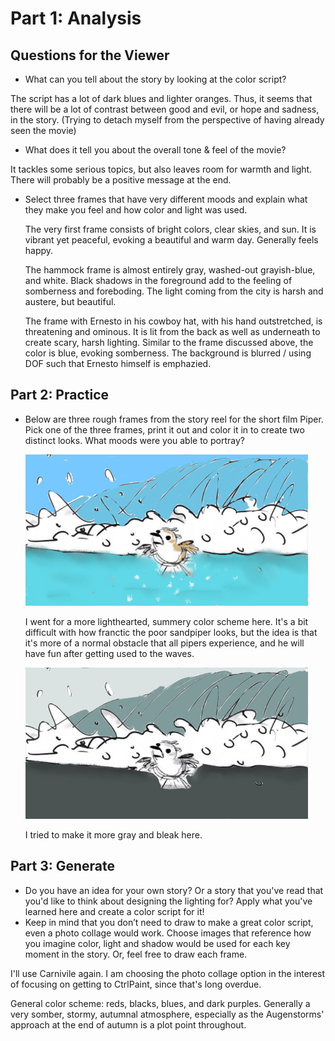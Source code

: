 # Part 1: Analysis

## Questions for the Viewer
- What can you tell about the story by looking at the color script?

The script has a lot of dark blues and lighter oranges. Thus, it seems that there will be a lot of contrast between good and evil, or hope and sadness, in the story. (Trying to detach myself from the perspective of having already seen the movie)
  
- What does it tell you about the overall tone & feel of the movie?

It tackles some serious topics, but also leaves room for warmth and light. There will probably be a positive message at the end. 

- Select three frames that have very different moods and explain what they make you feel and how color and light was used.

  The very first frame consists of bright colors, clear skies, and sun. It is vibrant yet peaceful, evoking a beautiful and warm day. Generally feels happy.

  The hammock frame is almost entirely gray, washed-out grayish-blue, and white. Black shadows in the foreground add to the feeling of somberness and foreboding. The light coming from the city is harsh and austere, but beautiful.

  The frame with Ernesto in his cowboy hat, with his hand outstretched, is threatening and ominous. It is lit from the back as well as underneath to create scary, harsh lighting. Similar to the frame discussed above, the color is blue, evoking somberness. The background is blurred / using DOF such that Ernesto himself is emphazied. 

## Part 2: Practice
- Below are three rough frames from the story reel for the short film Piper. Pick one of the three frames, print it out and color it in to create two distinct looks. What moods were you able to portray?

  ![sunny](https://github.com/MasqueradeOfSilence/pixar-in-a-box/blob/main/lighting/piab_piper1.png?raw=true)

  I went for a more lighthearted, summery color scheme here. It's a bit difficult with how franctic the poor sandpiper looks, but the idea is that it's more of a normal obstacle that all pipers experience, and he will have fun after getting used to the waves.

  ![cloudy](https://github.com/MasqueradeOfSilence/pixar-in-a-box/blob/main/lighting/piab_piper2_color2.png?raw=true)

  I tried to make it more gray and bleak here. 

## Part 3: Generate
- Do you have an idea for your own story? Or a story that you've read that you'd like to think about designing the lighting for? Apply what you've learned here and create a color script for it!
- Keep in mind that you don’t need to draw to make a great color script, even a photo collage would work. Choose images that reference how you imagine color, light and shadow would be used for each key moment in the story. Or, feel free to draw each frame.

I'll use Carnivile again. I am choosing the photo collage option in the interest of focusing on getting to CtrlPaint, since that's long overdue. 

General color scheme: reds, blacks, blues, and dark purples. Generally a very somber, stormy, autumnal atmosphere, especially as the Augenstorms' approach at the end of autumn is a plot point throughout. 
